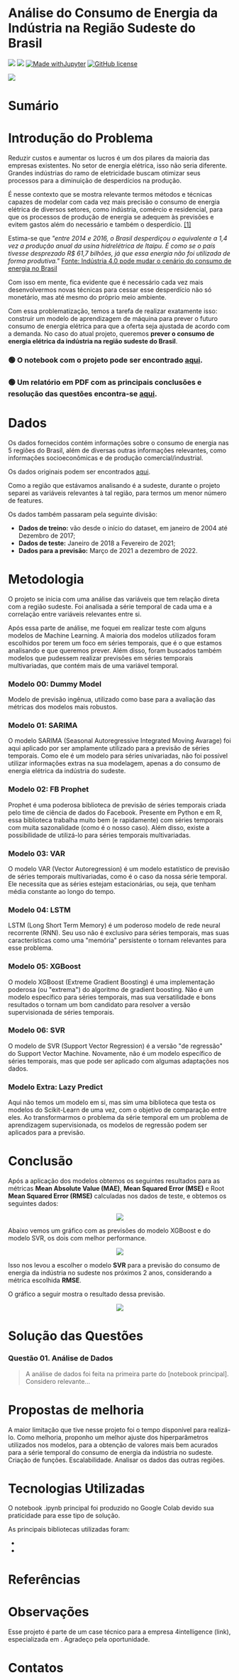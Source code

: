 # Análise do Consumo de Energia da Indústria na Região Sudeste do Brasil

[<img src="https://img.shields.io/badge/author-Carolina%20Dias-FB3799?style=flat-square"/>](https://github.com/diascarolina) [<img src="https://img.shields.io/badge/carodias-0A66C2?style=flat-square&logo=linkedin&logoColor=white" />](https://www.linkedin.com/in/carodias/) [![Made withJupyter](https://img.shields.io/badge/Made%20with-Jupyter-orange?style=flat-square&logo=Jupyter)](https://jupyter.org/try) [![GitHub license](https://img.shields.io/github/license/Naereen/StrapDown.js.svg?style=flat-square)](https://github.com/diascarolina/healthcare-analysis/blob/main/LICENSE)

![](https://github.com/diascarolina/project-energy-consumption-in-brazil/blob/main/docs/banner.png?raw=true)

# Sumário

# Introdução do Problema

Reduzir custos e aumentar os lucros é um dos pilares da maioria das empresas existentes. No setor de energia elétrica, isso não seria diferente. Grandes indústrias do ramo de eletricidade buscam otimizar seus processos para a diminuição de desperdícios na produção.

É nesse contexto que se mostra relevante termos métodos e técnicas capazes de modelar com cada vez mais precisão o consumo de energia elétrica de diversos setores, como indústria, comércio e residencial, para que os processos de produção de energia se adequem às previsões e evitem gastos além do necessário e também o desperdício. [[1]](https://blog.bcntreinamentos.com.br/gestao-de-energia/amp/)

Estima-se que _"entre 2014 e 2016, o Brasil desperdiçou o equivalente a 1,4 vez a produção anual da usina hidrelétrica de Itaipu. É como se o país tivesse desprezado R$ 61,7 bilhões, já que essa energia não foi utilizada de forma produtiva."_ [Fonte: Indústria 4.0 pode mudar o cenário do consumo de energia no Brasil](https://valor.globo.com/google/amp/patrocinado/weg/weg/noticia/2019/08/05/industria-4-0-pode-mudar-o-cenario-do-consumo-de-energia-no-brasil.ghtml)

Com isso em mente, fica evidente que é necessário cada vez mais desenvolvermos novas técnicas para cessar esse desperdício não só monetário, mas até mesmo do próprio meio ambiente.

Com essa problematização, temos a tarefa de realizar exatamente isso: construir um modelo de aprendizagem de máquina para prever o futuro consumo de energia elétrica para que a oferta seja ajustada de acordo com a demanda. No caso do atual projeto, queremos **prever o consumo de energia elétrica da indústria na região sudeste do Brasil**.

### 🟢 O notebook com o projeto pode ser encontrado [aqui](https://github.com/diascarolina/project-energy-consumption-in-brazil/blob/main/notebooks/projeto_consumo_de_energia.ipynb).

### 🟢 Um relatório em PDF com as principais conclusões e resolução das questões encontra-se [aqui]().

# Dados

Os dados fornecidos contém informações sobre o consumo de energia nas 5 regiões do Brasil, além de diversas outras informações relevantes, como informações socioeconômicas e de produção comercial/industrial.

Os dados originais podem ser encontrados [aqui](https://github.com/diascarolina/project-energy-consumption-in-brazil/blob/main/data/Bases_Final_ADS_Jun2021.xlsx).

Como a região que estávamos analisando é a sudeste, durante o projeto separei as variáveis relevantes à tal região, para termos um menor número de features.

Os dados também passaram pela seguinte divisão:

- **Dados de treino:** vão desde o início do dataset, em janeiro de 2004 até Dezembro de 2017;
- **Dados de teste:** Janeiro de 2018 a Fevereiro de 2021;
- **Dados para a previsão:** Março de 2021 a dezembro de 2022.

# Metodologia

O projeto se inicia com uma análise das variáveis que tem relação direta com a região sudeste. Foi analisada a série temporal de cada uma e a correlação entre variáveis relevantes entre si.

Após essa parte de análise, me foquei em realizar teste com alguns modelos de Machine Learning. A maioria dos modelos utilizados foram escolhidos por terem um foco em séries temporais, que é o que estamos analisando e que queremos prever. Além disso, foram buscados também modelos que pudessem realizar previsões em séries temporais multivariadas, que contém mais de uma variável temporal.

### Modelo 00: Dummy Model

Modelo de previsão ingênua, utilizado como base para a avaliação das métricas dos modelos mais robustos.

### Modelo 01: SARIMA

O modelo SARIMA (Seasonal Autoregressive Integrated Moving Avarage) foi aqui aplicado por ser amplamente utilizado para a previsão de séries temporais. Como ele é um modelo para séries univariadas, não foi possível utilizar informações extras na sua modelagem, apenas a do consumo de energia elétrica da indústria do sudeste.

### Modelo 02: FB Prophet

Prophet é uma poderosa biblioteca de previsão de séries temporais criada pelo time de ciência de dados do Facebook. Presente em Python e em R, essa biblioteca trabalha muito bem (e rapidamente) com séries temporais com muita sazonalidade (como é o nosso caso). Além disso, existe a possibilidade de utilizá-lo para séries temporais multivariadas.

### Modelo 03: VAR

O modelo VAR (Vector Autoregression) é um modelo estatístico de previsão de séries temporais multivariadas, como é o caso da nossa série temporal. Ele necessita que as séries estejam estacionárias, ou seja, que tenham média constante ao longo do tempo.

### Modelo 04: LSTM

LSTM (Long Short Term Memory) é um poderoso modelo de rede neural recorrente (RNN). Seu uso não é exclusivo para séries temporais, mas suas características como uma "memória" persistente o tornam relevantes para esse problema.

### Modelo 05: XGBoost

O modelo XGBoost (Extreme Gradient Boosting) é uma implementação poderosa (ou "extrema") do algoritmo de gradient boosting. Não é um modelo específico para séries temporais, mas sua versatilidade e bons resultados o tornam um bom candidato para resolver a versão supervisionada de séries temporais.

### Modelo 06: SVR

O modelo de SVR (Support Vector Regression) é a versão "de regressão" do Support Vector Machine. Novamente, não é um modelo específico de séries temporais, mas que pode ser aplicado com algumas adaptações nos dados.

### Modelo Extra: Lazy Predict

Aqui não temos um modelo em si, mas sim uma biblioteca que testa os modelos do Scikit-Learn de uma vez, com o objetivo de comparação entre eles. Ao transformarmos o problema da série temporal em um problema de aprendizagem supervisionada, os modelos de regressão podem ser aplicados para a previsão.

# Conclusão

Após a aplicação dos modelos obtemos os seguintes resultados para as métricas **Mean Absolute Value (MAE)**, **Mean Squared Error (MSE)** e Root **Mean Squared Error (RMSE)** calculadas nos dados de teste, e obtemos os seguintes dados:

<p align = 'center'>
 <img src = 'https://github.com/diascarolina/project-energy-consumption-in-brazil/blob/main/docs/metricas.png?raw=true'
</p>
 
Abaixo vemos um gráfico com as previsões do modelo XGBoost e do modelo SVR, os dois com melhor performance.
 
<p align = 'center'>
 <img src = 'https://github.com/diascarolina/project-energy-consumption-in-brazil/blob/main/docs/grafico_2modelos.png?raw=true'
</p>

Isso nos levou a escolher o modelo **SVR** para a previsão do consumo de energia da indústria no sudeste nos próximos 2 anos, considerando a métrica escolhida **RMSE**.

O gráfico a seguir mostra o resultado dessa previsão.

<p align = 'center'>
 <img src = 'https://github.com/diascarolina/project-energy-consumption-in-brazil/blob/main/docs/previsao.png?raw=true'
</p>


# Solução das Questões

### Questão 01. Análise de Dados

>A análise de dados foi feita na primeira parte do [notebook principal]. Considero relevante...

# Propostas de melhoria

A maior limitação que tive nesse projeto foi o tempo disponível para realizá-lo. Como melhoria, proponho um melhor ajuste dos hiperparâmetros utilizados nos modelos, para a obtenção de valores mais bem acurados para a série temporal do consumo de energia da indústria no sudeste. Criação de funções. Escalabilidade. Analisar os dados das outras regiões.

# Tecnologias Utilizadas

O notebook .ipynb principal foi produzido no Google Colab devido sua praticidade para esse tipo de solução.

As principais bibliotecas utilizadas foram:

-

-

# Referências

# Observações

Esse projeto é parte de um case técnico para a empresa 4intelligence (link), especializada em . Agradeço pela oportunidade.

# Contatos


